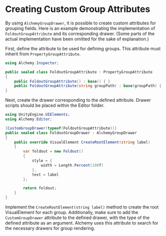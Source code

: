 # Creating Custom Group Attributes

By using `AlchemyGroupDrawer`, it is possible to create custom attributes for grouping fields. Here is an example demonstrating the implementation of `FoldoutGroupAttribute` and its corresponding drawer. (Some parts of the actual implementation have been omitted for the sake of explanation.)

First, define the attribute to be used for defining groups. This attribute must inherit from `PropertyGroupAttribute`.

```cs
using Alchemy.Inspector;

public sealed class FoldoutGroupAttribute : PropertyGroupAttribute
{
    public FoldoutGroupAttribute() : base() { }
    public FoldoutGroupAttribute(string groupPath) : base(groupPath) { }
}
```

Next, create the drawer corresponding to the defined attribute. Drawer scripts should be placed within the Editor folder.

```cs
using UnityEngine.UIElements;
using Alchemy.Editor;

[CustomGroupDrawer(typeof(FoldoutGroupAttribute))]
public sealed class FoldoutGroupDrawer : AlchemyGroupDrawer
{
    public override VisualElement CreateRootElement(string label)
    {
        var foldout = new Foldout()
        {
            style = {
                width = Length.Percent(100f)
            },
            text = label
        };

        return foldout;
    }
}
```

Implement the `CreateRootElement(string label)` method to create the root VisualElement for each group. Additionally, make sure to add the `CustomGroupDrawer` attribute to the defined drawer, with the type of the defined attribute as an argument. Alchemy uses this attribute to search for the necessary drawers for group rendering.